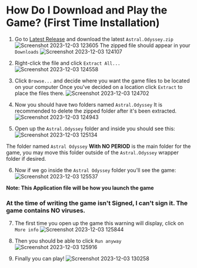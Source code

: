 # How Do I Download and Play the Game? (First Time Installation)

1. Go to [Latest Release](https://github.com/Galondor/AstralOdyssey/releases/latest) and download the latest `Astral.Odyssey.zip`
![Screenshot 2023-12-03 123605](https://github.com/Galondor/AstralOdyssey/assets/103967053/cfff6df8-5d0c-4431-9c97-df2c30bc152d)
The zipped file should appear in your `Downloads`
![Screenshot 2023-12-03 124107](https://github.com/Galondor/AstralOdyssey/assets/103967053/eeb14863-2b55-4d5d-a4de-975c10f75366)

2. Right-click the file and click `Extract All...`
![Screenshot 2023-12-03 124558](https://github.com/Galondor/AstralOdyssey/assets/103967053/d531151f-4d5a-4ee6-8982-58332ccd6427)

3. Click `Browse...` and decide where you want the game files to be located on your computer
Once you've decided on a location click `Extract` to place the files there.
![Screenshot 2023-12-03 124702](https://github.com/Galondor/AstralOdyssey/assets/103967053/4204548b-2313-47f3-98df-994932014709)

4. Now you should have two folders named `Astral.Odyssey` It is recommended to delete the zipped folder after it's been extracted.
![Screenshot 2023-12-03 124943](https://github.com/Galondor/AstralOdyssey/assets/103967053/6c102146-85f4-4ae3-8d81-69cb830afd3e)

5. Open up the `Astral.Odyssey` folder and inside you should see this:
![Screenshot 2023-12-03 125134](https://github.com/Galondor/AstralOdyssey/assets/103967053/b1ba30cf-2c42-4f9a-b03e-ae8f62b3eb50)

The folder named `Astral Odyssey` **With NO PERIOD** is the main folder for the game, you may move this folder outside of the `Astral.Odyssey` wrapper folder if desired.

6. Now if we go inside the `Astral Odyssey` folder you'll see the game:
![Screenshot 2023-12-03 125537](https://github.com/Galondor/AstralOdyssey/assets/103967053/8ec8d20c-793d-4b7b-b266-5d79b860ffde)

**Note: This Application file will be how you launch the game**

### At the time of writing the game isn't Signed, I can't sign it. The game contains NO viruses.
7. The first time you open up the game this warning will display, click on `More info`
![Screenshot 2023-12-03 125844](https://github.com/Galondor/AstralOdyssey/assets/103967053/0d1931b2-588f-4ed6-ab6a-9abd28602e66)

8. Then you should be able to click `Run anyway`
![Screenshot 2023-12-03 125916](https://github.com/Galondor/AstralOdyssey/assets/103967053/502eb61d-25a5-4d13-910d-73a20718cfc2)

9. Finally you can play!
![Screenshot 2023-12-03 130258](https://github.com/Galondor/AstralOdyssey/assets/103967053/e3f59061-1ce6-43a0-ba5b-3071503346d4)
